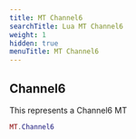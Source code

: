 ```yaml
---
title: MT Channel6
searchTitle: Lua MT Channel6
weight: 1
hidden: true
menuTitle: MT Channel6
---
```

## Channel6

This represents a Channel6 MT
```lua
MT.Channel6
```